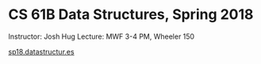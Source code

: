 # CS 61B Data Structures, Spring 2018

Instructor: Josh Hug
Lecture: MWF 3-4 PM, Wheeler 150

[sp18.datastructur.es](https://sp18.datastructur.es/index.html)